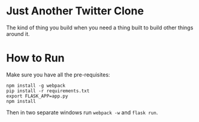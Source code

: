 Just Another Twitter Clone
=====

The kind of thing you build when you need a thing built to build other things around it.

How to Run
======

Make sure you have all the pre-requisites:

```
npm install -g webpack
pip install -r requirements.txt
export FLASK_APP=app.py
npm install
```

Then in two separate windows run `webpack -w` and  `flask run`.
